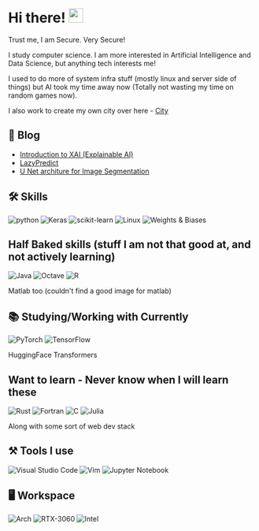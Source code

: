 # Hi there! <img src="https://media.giphy.com/media/hvRJCLFzcasrR4ia7z/giphy.gif" width="29px">

Trust me, I am Secure. Very Secure!

I study computer science. I am more interested in Artificial Intelligence and Data Science, but anything tech interests me!

I used to do more of system infra stuff (mostly linux and server side of things) but AI took my time away now (Totally not wasting my time on random games now).

I also work to create my own city over here - [City](https://skyline.github.com/supersecurehuman/2022)

## 📝 Blog
<!-- BLOGPOSTS:START -->
- [Introduction to XAI (Explainable AI)](https://supersecurehuman.github.io/Intro-XAI/)
- [LazyPredict](https://supersecurehuman.github.io/LazyPredict/)
- [U Net architure for Image Segmentation](https://supersecurehuman.github.io/U-Net-architecture-Image-Segmentation/)
<!-- BLOGPOSTS:END -->

## 🛠️ Skills

![python](https://img.shields.io/badge/Python-3776AB?style=for-the-badge&logo=python&logoColor=white)
![Keras](https://img.shields.io/badge/Keras-%23D00000.svg?style=for-the-badge&logo=Keras&logoColor=white)
![scikit-learn](https://img.shields.io/badge/scikit--learn-%23F7931E.svg?style=for-the-badge&logo=scikit-learn&logoColor=white)
![Linux](https://img.shields.io/badge/Linux-FCC624?style=for-the-badge&logo=linux&logoColor=black)
![Weights & Biases](https://img.shields.io/badge/Weights_&_Biases-FFBE00?style=for-the-badge&logo=WeightsAndBiases&logoColor=white)


## Half Baked skills (stuff I am not that good at, and not actively learning)

![Java](https://img.shields.io/badge/java-%23ED8B00.svg?style=for-the-badge&logo=java&logoColor=white)
![Octave](https://img.shields.io/badge/OCTAVE-darkblue?style=for-the-badge&logo=octave&logoColor=fcd683)
![R](https://img.shields.io/badge/r-%23276DC3.svg?style=for-the-badge&logo=r&logoColor=white)


Matlab too (couldn't find a good image for matlab)


## 📚 Studying/Working with Currently

![PyTorch](https://img.shields.io/badge/PyTorch-%23EE4C2C.svg?style=for-the-badge&logo=PyTorch&logoColor=white)
![TensorFlow](https://img.shields.io/badge/TensorFlow-%23FF6F00.svg?style=for-the-badge&logo=TensorFlow&logoColor=white)

HuggingFace Transformers





## Want to learn - Never know when I will learn these
![Rust](https://img.shields.io/badge/rust-%23000000.svg?style=for-the-badge&logo=rust&logoColor=white)
![Fortran](https://img.shields.io/badge/Fortran-%23734F96.svg?style=for-the-badge&logo=fortran&logoColor=white)
![C](https://img.shields.io/badge/c-%2300599C.svg?style=for-the-badge&logo=c&logoColor=white)
![Julia](https://img.shields.io/badge/-Julia-9558B2?style=for-the-badge&logo=julia&logoColor=white)


Along with some sort of web dev stack

## ⚒️ Tools I use
![Visual Studio Code](https://img.shields.io/badge/Visual%20Studio%20Code-0078d7.svg?style=for-the-badge&logo=visual-studio-code&logoColor=white)
![Vim](https://img.shields.io/badge/VIM-%2311AB00.svg?style=for-the-badge&logo=vim&logoColor=white)
![Jupyter Notebook](https://img.shields.io/badge/jupyter-%23FA0F00.svg?style=for-the-badge&logo=jupyter&logoColor=white)


## 🖥️ Workspace
![Arch](https://img.shields.io/badge/Arch%20Linux-1793D1?logo=arch-linux&logoColor=fff&style=for-the-badge)
![RTX-3060](https://img.shields.io/badge/NVIDIA-RTX_3060-76B900?style=for-the-badge&logo=nvidia&logoColor=white)
![Intel](https://img.shields.io/badge/Intel-Core_i7_11800H-0071C5?style=for-the-badge&logo=intel&logoColor=white)

